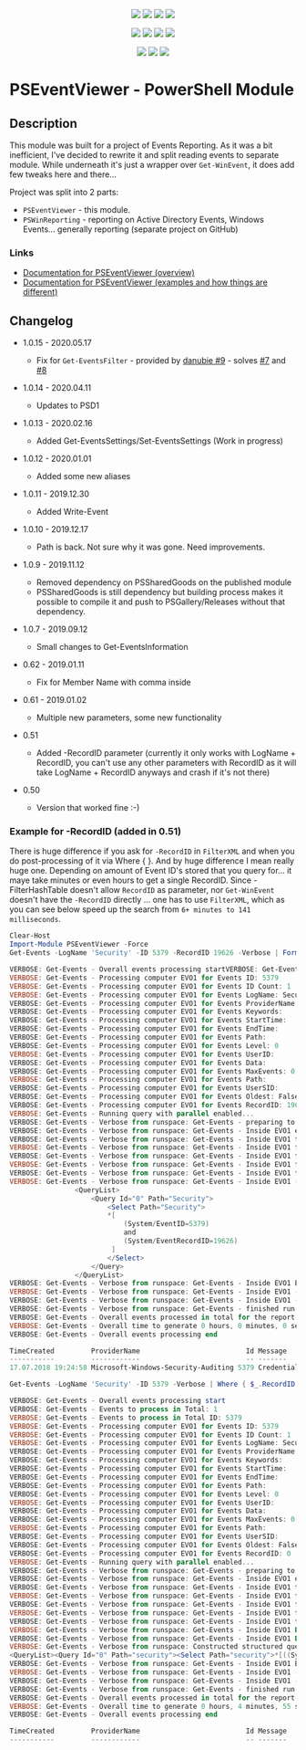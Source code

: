 <p align="center">
  <a href="https://dev.azure.com/evotecpl/PSEventViewer/_build/latest?definitionId=3"><img src="https://dev.azure.com/evotecpl/PSEventViewer/_apis/build/status/EvotecIT.PSEventViewer"></a>
  <a href="https://www.powershellgallery.com/packages/PSEventViewer"><img src="https://img.shields.io/powershellgallery/v/PSEventViewer.svg"></a>
  <a href="https://www.powershellgallery.com/packages/PSEventViewer"><img src="https://img.shields.io/powershellgallery/vpre/PSEventViewer.svg?label=powershell%20gallery%20preview&colorB=yellow"></a>
  <a href="https://github.com/EvotecIT/PSEventViewer"><img src="https://img.shields.io/github/license/EvotecIT/PSEventViewer.svg"></a>
</p>

<p align="center">
  <a href="https://www.powershellgallery.com/packages/PSEventViewer"><img src="https://img.shields.io/powershellgallery/p/PSEventViewer.svg"></a>
  <a href="https://github.com/EvotecIT/PSEventViewer"><img src="https://img.shields.io/github/languages/top/evotecit/PSEventViewer.svg"></a>
  <a href="https://github.com/EvotecIT/PSEventViewer"><img src="https://img.shields.io/github/languages/code-size/evotecit/PSEventViewer.svg"></a>
  <a href="https://www.powershellgallery.com/packages/PSEventViewer"><img src="https://img.shields.io/powershellgallery/dt/PSEventViewer.svg"></a>
</p>

<p align="center">
  <a href="https://twitter.com/PrzemyslawKlys"><img src="https://img.shields.io/twitter/follow/PrzemyslawKlys.svg?label=Twitter%20%40PrzemyslawKlys&style=social"></a>
  <a href="https://evotec.xyz/hub"><img src="https://img.shields.io/badge/Blog-evotec.xyz-2A6496.svg"></a>
  <a href="https://www.linkedin.com/in/pklys"><img src="https://img.shields.io/badge/LinkedIn-pklys-0077B5.svg?logo=LinkedIn"></a>
</p>

# PSEventViewer - PowerShell Module

## Description

This module was built for a project of Events Reporting. As it was a bit inefficient, I've decided to rewrite it and split reading events to separate module. While underneath it's just a wrapper over `Get-WinEvent`, it does add few tweaks here and there...

Project was split into 2 parts:

- `PSEventViewer` - this module.
- `PSWinReporting` - reporting on Active Directory Events, Windows Events... generally reporting (separate project on GitHub)

### Links

- [Documentation for PSEventViewer (overview)](https://evotec.xyz/hub/scripts/pseventviewer-powershell-module/)
- [Documentation for PSEventViewer (examples and how things are different)](https://evotec.xyz/working-with-windows-events-with-powershell/)

## Changelog

- 1.0.15 - 2020.05.17
  - Fix for `Get-EventsFilter` - provided by [danubie #9](https://github.com/EvotecIT/PSEventViewer/pull/9) - solves [#7](https://github.com/EvotecIT/PSEventViewer/issues/7) and [#8](https://github.com/EvotecIT/PSEventViewer/issues/8)

- 1.0.14 - 2020.04.11
  - Updates to PSD1

- 1.0.13 - 2020.02.16
  - Added Get-EventsSettings/Set-EventsSettings (Work in progress)

- 1.0.12 - 2020.01.01
  - Added some new aliases

- 1.0.11 - 2019.12.30
  - Added Write-Event

- 1.0.10 - 2019.12.17
  - Path is back. Not sure why it was gone. Need improvements.

- 1.0.9 - 2019.11.12
  - Removed dependency on PSSharedGoods on the published module
  - PSSharedGoods is still dependency but building process makes it possible to compile it and push to PSGallery/Releases without that dependency.

- 1.0.7 - 2019.09.12
  - Small changes to Get-EventsInformation

- 0.62 - 2019.01.11
  - Fix for Member Name with comma inside

- 0.61 - 2019.01.02
  - Multiple new parameters, some new functionality

- 0.51
  - Added -RecordID parameter (currently it only works with LogName + RecordID, you can't use any other parameters with RecordID as it will take LogName + RecordID anyways and crash if it's not there)

- 0.50
  - Version that worked fine :-)

### Example for -RecordID (added in 0.51)

There is huge difference if you ask for `-RecordID` in `FilterXML` and when you do post-processing of it via Where { }. And by huge difference I mean really huge one. Depending on amount of Event ID's stored that you query for... it maye take minutes or even hours to get a single RecordID. Since -FilterHashTable doesn't allow `RecordID` as parameter, nor `Get-WinEvent` doesn't have the `-RecordID` directly ... one has to use `FilterXML`, which as you can see below speed up the search from `6+ minutes to 141 milliseconds`.

```powershell
Clear-Host
Import-Module PSEventViewer -Force
Get-Events -LogName 'Security' -ID 5379 -RecordID 19626 -Verbose | Format-Table TimeCreated, ProviderName, Id, Message # takes 380 miliseconds

VERBOSE: Get-Events - Overall events processing startVERBOSE: Get-Events - Events to process in Total: 1VERBOSE: Get-Events - Events to process in Total ID: 5379
VERBOSE: Get-Events - Processing computer EVO1 for Events ID: 5379
VERBOSE: Get-Events - Processing computer EVO1 for Events ID Count: 1
VERBOSE: Get-Events - Processing computer EVO1 for Events LogName: Security
VERBOSE: Get-Events - Processing computer EVO1 for Events ProviderName:
VERBOSE: Get-Events - Processing computer EVO1 for Events Keywords:
VERBOSE: Get-Events - Processing computer EVO1 for Events StartTime:
VERBOSE: Get-Events - Processing computer EVO1 for Events EndTime:
VERBOSE: Get-Events - Processing computer EVO1 for Events Path:
VERBOSE: Get-Events - Processing computer EVO1 for Events Level: 0
VERBOSE: Get-Events - Processing computer EVO1 for Events UserID:
VERBOSE: Get-Events - Processing computer EVO1 for Events Data:
VERBOSE: Get-Events - Processing computer EVO1 for Events MaxEvents: 0
VERBOSE: Get-Events - Processing computer EVO1 for Events Path:
VERBOSE: Get-Events - Processing computer EVO1 for Events UserSID:
VERBOSE: Get-Events - Processing computer EVO1 for Events Oldest: False
VERBOSE: Get-Events - Processing computer EVO1 for Events RecordID: 19626
VERBOSE: Get-Events - Running query with parallel enabled...
VERBOSE: Get-Events - Verbose from runspace: Get-Events - preparing to run
VERBOSE: Get-Events - Verbose from runspace: Get-Events - Inside EVO1 executing on: EVO1
VERBOSE: Get-Events - Verbose from runspace: Get-Events - Inside EVO1 for Events ID: 5379
VERBOSE: Get-Events - Verbose from runspace: Get-Events - Inside EVO1 for Events ID: Security
VERBOSE: Get-Events - Verbose from runspace: Get-Events - Inside EVO1 for Events RecordID: 19626
VERBOSE: Get-Events - Verbose from runspace: Get-Events - Inside EVO1 for Events Oldest: False
VERBOSE: Get-Events - Verbose from runspace: Get-Events - Inside EVO1 for Events Max Events: 0
VERBOSE: Get-Events - Verbose from runspace: Get-Events - Inside EVO1 - FilterXML:
                <QueryList>
                    <Query Id="0" Path="Security">
                        <Select Path="Security">
                        *[
                            (System/EventID=5379)
                            and
                            (System/EventRecordID=19626)
                         ]
                        </Select>
                    </Query>
                </QueryList>
VERBOSE: Get-Events - Verbose from runspace: Get-Events - Inside EVO1 Events founds 1
VERBOSE: Get-Events - Verbose from runspace: Get-Events - Inside EVO1 - Processing events...
VERBOSE: Get-Events - Verbose from runspace: Get-Events - Inside EVO1 - Time to generate 0 hours, 0 minutes, 0 seconds, 141 milliseconds
VERBOSE: Get-Events - Verbose from runspace: Get-Events - finished run
VERBOSE: Get-Events - Overall events processed in total for the report: 1
VERBOSE: Get-Events - Overall time to generate 0 hours, 0 minutes, 0 seconds, 260 milliseconds
VERBOSE: Get-Events - Overall events processing end

TimeCreated         ProviderName                          Id Message
-----------         ------------                          -- -------
17.07.2018 19:24:58 Microsoft-Windows-Security-Auditing 5379 Credential Manager credentials were read....
```

```powershell
Get-Events -LogName 'Security' -ID 5379 -Verbose | Where { $_.RecordID -eq 19626 } | Format-Table  TimeCreated, ProviderName, Id, Message  # takes 4-6 minutes depending on amount of events there are.

VERBOSE: Get-Events - Overall events processing start
VERBOSE: Get-Events - Events to process in Total: 1
VERBOSE: Get-Events - Events to process in Total ID: 5379
VERBOSE: Get-Events - Processing computer EVO1 for Events ID: 5379
VERBOSE: Get-Events - Processing computer EVO1 for Events ID Count: 1
VERBOSE: Get-Events - Processing computer EVO1 for Events LogName: Security
VERBOSE: Get-Events - Processing computer EVO1 for Events ProviderName:
VERBOSE: Get-Events - Processing computer EVO1 for Events Keywords:
VERBOSE: Get-Events - Processing computer EVO1 for Events StartTime:
VERBOSE: Get-Events - Processing computer EVO1 for Events EndTime:
VERBOSE: Get-Events - Processing computer EVO1 for Events Path:
VERBOSE: Get-Events - Processing computer EVO1 for Events Level: 0
VERBOSE: Get-Events - Processing computer EVO1 for Events UserID:
VERBOSE: Get-Events - Processing computer EVO1 for Events Data:
VERBOSE: Get-Events - Processing computer EVO1 for Events MaxEvents: 0
VERBOSE: Get-Events - Processing computer EVO1 for Events Path:
VERBOSE: Get-Events - Processing computer EVO1 for Events UserSID:
VERBOSE: Get-Events - Processing computer EVO1 for Events Oldest: False
VERBOSE: Get-Events - Processing computer EVO1 for Events RecordID: 0
VERBOSE: Get-Events - Running query with parallel enabled...
VERBOSE: Get-Events - Verbose from runspace: Get-Events - preparing to run
VERBOSE: Get-Events - Verbose from runspace: Get-Events - Inside EVO1 executing on: EVO1
VERBOSE: Get-Events - Verbose from runspace: Get-Events - Inside EVO1 for Events ID: 5379
VERBOSE: Get-Events - Verbose from runspace: Get-Events - Inside EVO1 for Events ID: Security
VERBOSE: Get-Events - Verbose from runspace: Get-Events - Inside EVO1 for Events RecordID: 0
VERBOSE: Get-Events - Verbose from runspace: Get-Events - Inside EVO1 for Events Oldest: False
VERBOSE: Get-Events - Verbose from runspace: Get-Events - Inside EVO1 for Events Max Events: 0
VERBOSE: Get-Events - Verbose from runspace: Get-Events - Inside EVO1 Data in FilterHashTable LogName Security
VERBOSE: Get-Events - Verbose from runspace: Get-Events - Inside EVO1 Data in FilterHashTable Id 5379
VERBOSE: Get-Events - Verbose from runspace: Constructed structured query:
<QueryList><Query Id="0" Path="security"><Select Path="security">*[((System/EventID=5379))]</Select></Query></QueryList>.
VERBOSE: Get-Events - Verbose from runspace: Get-Events - Inside EVO1 Events founds 9041
VERBOSE: Get-Events - Verbose from runspace: Get-Events - Inside EVO1 - Processing events...
VERBOSE: Get-Events - Verbose from runspace: Get-Events - Inside EVO1 - Time to generate 0 hours, 4 minutes, 55 seconds, 627 milliseconds
VERBOSE: Get-Events - Verbose from runspace: Get-Events - finished run
VERBOSE: Get-Events - Overall events processed in total for the report: 9041
VERBOSE: Get-Events - Overall time to generate 0 hours, 4 minutes, 55 seconds, 751 milliseconds
VERBOSE: Get-Events - Overall events processing end

TimeCreated         ProviderName                          Id Message
-----------         ------------                          -- -------
```
